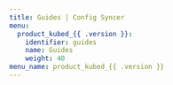 ```yaml
---
title: Guides | Config Syncer
menu:
  product_kubed_{{ .version }}:
    identifier: guides
    name: Guides
    weight: 40
menu_name: product_kubed_{{ .version }}
---
```

